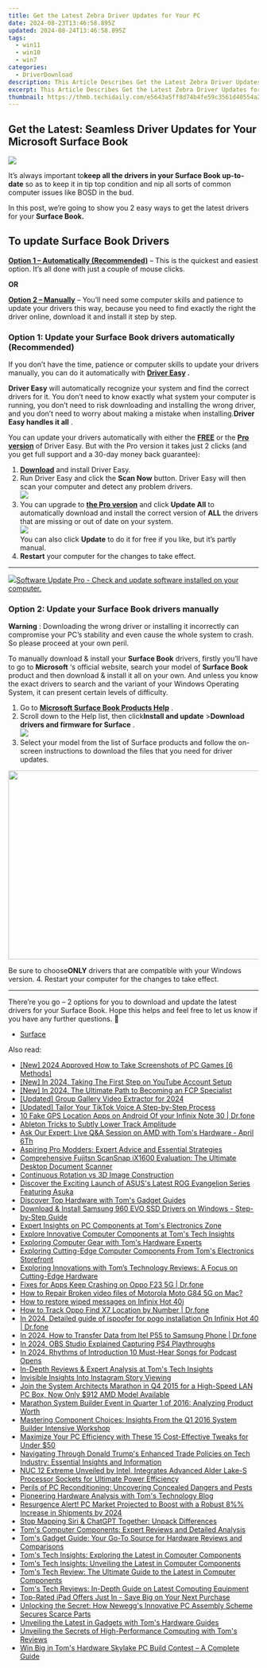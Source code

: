 ```yaml
---
title: Get the Latest Zebra Driver Updates for Your PC
date: 2024-08-23T13:46:58.895Z
updated: 2024-08-24T13:46:58.895Z
tags:
  - win11
  - win10
  - win7
categories:
  - DriverDownload
description: This Article Describes Get the Latest Zebra Driver Updates for Your PC
excerpt: This Article Describes Get the Latest Zebra Driver Updates for Your PC
thumbnail: https://thmb.techidaily.com/e5643a5ff8d74b4fe59c3561d40554a2f62dd894777e476ebe9274260c57e1be.jpg
---
```


## Get the Latest: Seamless Driver Updates for Your Microsoft Surface Book

![](https://images.drivereasy.com/wp-content/uploads/2018/11/img_5bf7cf002737a.jpg)

 It’s always important to**keep all the drivers in your Surface Book up-to-date** so as to keep it in tip top condition and nip all sorts of common computer issues like BOSD in the bud.

 In this post, we’re going to show you 2 easy ways to get the latest drivers for your **Surface Book.**

## To update Surface Book Drivers

**[Option 1 – Automatically (Recommended)](https://www.drivereasy.com/knowledge/surface-book-drivers-download-update-easily/#O1)**  –  This is the quickest and easiest option. It’s all done with just a couple of mouse clicks.

**OR**

[**Option 2 – Manually**](https://tools.techidaily.com/drivereasy/download/) –  You’ll need some computer skills and patience to update your drivers this way, because you need to find exactly the right the driver online, download it and install it step by step.

### **Option 1: Update your Surface Book drivers automatically (Recommended)**

 If you don’t have the time, patience or computer skills to update your drivers manually, you can do it automatically with **[Driver Easy](https://tools.techidaily.com/drivereasy/download/) .**

**Driver Easy**   will automatically recognize your system and find the correct drivers for it. You don’t need to know exactly what system your computer is running, you don’t need to risk downloading and installing the wrong driver, and you don’t need to worry about making a mistake when installing.**Driver Easy handles it all** .

 You can update your drivers automatically with either the **[FREE](https://tools.techidaily.com/drivereasy/download/)**  or the **[Pro version](https://tools.techidaily.com/drivereasy/download/)**  of Driver Easy. But with the Pro version it takes just 2 clicks (and you get full support and a 30-day money back guarantee):

1. **[Download](https://tools.techidaily.com/drivereasy/download/)**  and install Driver Easy.
2. Run Driver Easy and click the **Scan Now** button. Driver Easy will then scan your computer and detect any problem drivers.  
![](https://images.drivereasy.com/wp-content/uploads/2018/11/img_5bf7bbe94614e.jpg)
3. You can upgrade to **[the Pro version](https://tools.techidaily.com/drivereasy/download/)**  and click **Update All** to automatically download and install the correct version of **ALL**  the drivers that are missing or out of date on your system.  
![](https://images.drivereasy.com/wp-content/uploads/2018/11/img_5bf7cabf4d114.jpg)  
 You can also click **Update** to do it for free if you like, but it’s partly manual.
4. **Restart**   your computer for the changes to take effect.

---

<!-- affiliate ads begin -->
<a href="https://order.glarysoft.com/order/checkout.php?PRODS=4691139&QTY=1&AFFILIATE=108875&CART=1"><img src="https://secure.avangate.com/images/merchant/6734fa703f6633ab896eecbdfad8953a/products/SU-200-1.png" border="0">Software Update Pro - Check and update software installed on your computer. </a>
<!-- affiliate ads end -->
### **Option 2: Update your Surface Book drivers manually**

**Warning** : Downloading the wrong driver or installing it incorrectly can compromise your PC’s stability and even cause the whole system to crash. So please proceed at your own peril.

To manually download & install your **Surface Book**  drivers, firstly you’ll have to go to **Microsoft**  ‘s official website, search your model of **Surface Book**  product and then download & install it all on your own.  And unless you know the exact drivers to search and the variant of your Windows Operating System, it can present certain levels of difficulty.

1. Go to **[Microsoft Surface Book Products Help](https://support.microsoft.com/en-us/hub/4295272/surface-book-products-help)**  .
2. Scroll down to the Help list, then click**Install and update** \>**Download drivers and firmware for Surface** .  
![](https://images.drivereasy.com/wp-content/uploads/2018/11/img_5bf7ccdf679a7.jpg)
3. Select your model from the list of Surface products and follow the on-screen instructions to download the files that you need for driver updates.  
<!-- affiliate ads begin -->
<a href="https://twopages.pxf.io/c/5597632/2016067/18544" target="_top" id="2016067"><img src="//a.impactradius-go.com/display-ad/18544-2016067" border="0" alt="" width="1020" height="380"/></a><img height="0" width="0" src="https://imp.pxf.io/i/5597632/2016067/18544" style="position:absolute;visibility:hidden;" border="0" />
<!-- affiliate ads end -->
 Be sure to choose**ONLY** drivers that are compatible with your Windows version.
4. Restart your computer for the changes to take effect.

---

 There’re you go – 2 options for you to download and update the latest drivers for your Surface Book. Hope this helps and feel free to let us know if you have any further questions. 🙂

* [Surface](https://tools.techidaily.com/drivereasy/download/)

<ins class="adsbygoogle"
     style="display:block"
     data-ad-format="autorelaxed"
     data-ad-client="ca-pub-7571918770474297"
     data-ad-slot="1223367746"></ins>



<ins class="adsbygoogle"
     style="display:block"
     data-ad-client="ca-pub-7571918770474297"
     data-ad-slot="8358498916"
     data-ad-format="auto"
     data-full-width-responsive="true"></ins>

<span class="atpl-alsoreadstyle">Also read:</span>
<div><ul>
<li><a href="https://screen-video-capture.techidaily.com/new-2024-approved-how-to-take-screenshots-of-pc-games-6-methods/"><u>[New] 2024 Approved  How to Take Screenshots of PC Games [6 Methods]</u></a></li>
<li><a href="https://youtube-blog.techidaily.com/n-2024-taking-the-first-step-on-youtube-account-setup/"><u>[New] In 2024, Taking The First Step on YouTube  Account Setup</u></a></li>
<li><a href="https://fox-access.techidaily.com/new-in-2024-the-ultimate-path-to-becoming-an-fcp-specialist/"><u>[New] In 2024, The Ultimate Path to Becoming an FCP Specialist</u></a></li>
<li><a href="https://facebook-videos.techidaily.com/updated-group-gallery-video-extractor-for-2024/"><u>[Updated] Group Gallery Video Extractor for 2024</u></a></li>
<li><a href="https://tiktok-video-recordings.techidaily.com/updated-tailor-your-tiktok-voice-a-step-by-step-process/"><u>[Updated] Tailor Your TikTok Voice  A Step-by-Step Process</u></a></li>
<li><a href="https://android-location.techidaily.com/10-fake-gps-location-apps-on-android-of-your-infinix-note-30-drfone-by-drfone-virtual/"><u>10 Fake GPS Location Apps on Android Of your Infinix Note 30 | Dr.fone</u></a></li>
<li><a href="https://extra-lessons.techidaily.com/ableton-tricks-to-subtly-lower-track-amplitude/"><u>Ableton Tricks to Subtly Lower Track Amplitude</u></a></li>
<li><a href="https://hardware-updates.techidaily.com/ask-our-expert-live-qanda-session-on-amd-with-toms-hardware-april-6th/"><u>Ask Our Expert: Live Q&A Session on AMD with Tom's Hardware - April 6Th</u></a></li>
<li><a href="https://hardware-updates.techidaily.com/aspiring-pro-modders-expert-advice-and-essential-strategies/"><u>Aspiring Pro Modders: Expert Advice and Essential Strategies</u></a></li>
<li><a href="https://eaxpv-info.techidaily.com/comprehensive-fujitsn-scansnap-ix1600-evaluation-the-ultimate-desktop-document-scanner/"><u>Comprehensive Fujitsn ScanSnap iX1600 Evaluation: The Ultimate Desktop Document Scanner</u></a></li>
<li><a href="https://fox-access.techidaily.com/continuous-rotation-vs-3d-image-construction/"><u>Continuous Rotation vs 3D Image Construction</u></a></li>
<li><a href="https://hardware-updates.techidaily.com/discover-the-exciting-launch-of-asuss-latest-rog-evangelion-series-featuring-asuka/"><u>Discover the Exciting Launch of ASUS's Latest ROG Evangelion Series Featuring Asuka</u></a></li>
<li><a href="https://hardware-updates.techidaily.com/discover-top-hardware-with-toms-gadget-guides/"><u>Discover Top Hardware with Tom's Gadget Guides</u></a></li>
<li><a href="https://driver-download.techidaily.com/download-and-install-samsung-960-evo-ssd-drivers-on-windows-step-by-step-guide/"><u>Download & Install Samsung 960 EVO SSD Drivers on Windows - Step-by-Step Guide</u></a></li>
<li><a href="https://hardware-updates.techidaily.com/expert-insights-on-pc-components-at-toms-electronics-zone/"><u>Expert Insights on PC Components at Tom's Electronics Zone</u></a></li>
<li><a href="https://hardware-updates.techidaily.com/explore-innovative-computer-components-at-toms-tech-insights/"><u>Explore Innovative Computer Components at Tom's Tech Insights</u></a></li>
<li><a href="https://hardware-updates.techidaily.com/exploring-computer-gear-with-toms-hardware-experts/"><u>Exploring Computer Gear with Tom's Hardware Experts</u></a></li>
<li><a href="https://hardware-updates.techidaily.com/exploring-cutting-edge-computer-components-from-toms-electronics-storefront/"><u>Exploring Cutting-Edge Computer Components From Tom's Electronics Storefront</u></a></li>
<li><a href="https://hardware-updates.techidaily.com/exploring-innovations-with-toms-technology-reviews-a-focus-on-cutting-edge-hardware/"><u>Exploring Innovations with Tom’s Technology Reviews: A Focus on Cutting-Edge Hardware</u></a></li>
<li><a href="https://howto.techidaily.com/fixes-for-apps-keep-crashing-on-oppo-f23-5g-drfone-by-drfone-fix-android-problems-fix-android-problems/"><u>Fixes for Apps Keep Crashing on Oppo F23 5G | Dr.fone</u></a></li>
<li><a href="https://blog-min.techidaily.com/how-to-repair-broken-video-files-of-motorola-moto-g84-5g-on-mac-by-stellar-video-repair-mobile-video-repair/"><u>How to Repair Broken video files of Motorola Moto G84 5G on Mac?</u></a></li>
<li><a href="https://blog-min.techidaily.com/how-to-restore-wiped-messages-on-infinix-hot-40i-by-fonelab-android-recover-messages/"><u>How to restore wiped messages on Infinix Hot 40i</u></a></li>
<li><a href="https://android-location-track.techidaily.com/how-to-track-oppo-find-x7-location-by-number-drfone-by-drfone-virtual-android/"><u>How to Track Oppo Find X7 Location by Number | Dr.fone</u></a></li>
<li><a href="https://android-pokemon-go.techidaily.com/in-2024-detailed-guide-of-ispoofer-for-pogo-installation-on-infinix-hot-40-drfone-by-drfone-virtual-android/"><u>In 2024, Detailed guide of ispoofer for pogo installation On Infinix Hot 40 | Dr.fone</u></a></li>
<li><a href="https://android-transfer.techidaily.com/in-2024-how-to-transfer-data-from-itel-p55-to-samsung-phone-drfone-by-drfone-transfer-from-android-transfer-from-android/"><u>In 2024, How to Transfer Data from Itel P55 to Samsung Phone | Dr.fone</u></a></li>
<li><a href="https://video-capture.techidaily.com/in-2024-obs-studio-explained-capturing-ps4-playthroughs/"><u>In 2024, OBS Studio Explained  Capturing PS4 Playthroughs</u></a></li>
<li><a href="https://extra-approaches.techidaily.com/in-2024-rhythms-of-introduction-10-must-hear-songs-for-podcast-opens/"><u>In 2024, Rhythms of Introduction  10 Must-Hear Songs for Podcast Opens</u></a></li>
<li><a href="https://hardware-updates.techidaily.com/in-depth-reviews-and-expert-analysis-at-toms-tech-insights/"><u>In-Depth Reviews & Expert Analysis at Tom's Tech Insights</u></a></li>
<li><a href="https://instagram-videos.techidaily.com/invisible-insights-into-instagram-story-viewing/"><u>Invisible Insights Into Instagram Story Viewing</u></a></li>
<li><a href="https://hardware-updates.techidaily.com/1723964469575-join-the-system-architects-marathon-in-q4-2015-for-a-high-speed-lan-pc-box-now-only-912-amd-model-available/"><u>Join the System Architects Marathon in Q4 2015 for a High-Speed LAN PC Box, Now Only $912 AMD Model Available</u></a></li>
<li><a href="https://hardware-updates.techidaily.com/marathon-system-builder-event-in-quarter-1-of-2016-analyzing-product-worth/"><u>Marathon System Builder Event in Quarter 1 of 2016: Analyzing Product Worth</u></a></li>
<li><a href="https://hardware-updates.techidaily.com/mastering-component-choices-insights-from-the-q1-2016-system-builder-intensive-workshop/"><u>Mastering Component Choices: Insights From the Q1 2016 System Builder Intensive Workshop</u></a></li>
<li><a href="https://hardware-updates.techidaily.com/maximize-your-pc-efficiency-with-these-15-cost-effective-tweaks-for-under-50/"><u>Maximize Your PC Efficiency with These 15 Cost-Effective Tweaks for Under $50</u></a></li>
<li><a href="https://hardware-updates.techidaily.com/navigating-through-donald-trumps-enhanced-trade-policies-on-tech-industry-essential-insights-and-information/"><u>Navigating Through Donald Trump's Enhanced Trade Policies on Tech Industry: Essential Insights and Information</u></a></li>
<li><a href="https://hardware-updates.techidaily.com/nuc-12-extreme-unveiled-by-intel-integrates-advanced-alder-lake-s-processor-sockets-for-ultimate-power-efficiency/"><u>NUC 12 Extreme Unveiled by Intel, Integrates Advanced Alder Lake-S Processor Sockets for Ultimate Power Efficiency</u></a></li>
<li><a href="https://hardware-updates.techidaily.com/perils-of-pc-reconditioning-uncovering-concealed-dangers-and-pests/"><u>Perils of PC Reconditioning: Uncovering Concealed Dangers and Pests</u></a></li>
<li><a href="https://hardware-updates.techidaily.com/pioneering-hardware-analysis-with-toms-technology-blog/"><u>Pioneering Hardware Analysis with Tom's Technology Blog</u></a></li>
<li><a href="https://hardware-updates.techidaily.com/resurgence-alert-pc-market-projected-to-boost-with-a-robust-8-increase-in-shipments-by-2024/"><u>Resurgence Alert! PC Market Projected to Boost with a Robust 8%% Increase in Shipments by 2024</u></a></li>
<li><a href="https://tech-revival.techidaily.com/stop-mapping-siri-and-chatgpt-together-unpack-differences/"><u>Stop Mapping Siri & ChatGPT Together: Unpack Differences</u></a></li>
<li><a href="https://hardware-updates.techidaily.com/toms-computer-components-expert-reviews-and-detailed-analysis/"><u>Tom's Computer Components: Expert Reviews and Detailed Analysis</u></a></li>
<li><a href="https://hardware-updates.techidaily.com/toms-gadget-guide-your-go-to-source-for-hardware-reviews-and-comparisons/"><u>Tom's Gadget Guide: Your Go-To Source for Hardware Reviews and Comparisons</u></a></li>
<li><a href="https://hardware-updates.techidaily.com/toms-tech-insights-exploring-the-latest-in-computer-components/"><u>Tom's Tech Insights: Exploring the Latest in Computer Components</u></a></li>
<li><a href="https://hardware-updates.techidaily.com/toms-tech-insights-unveiling-the-latest-in-computer-components/"><u>Tom's Tech Insights: Unveiling the Latest in Computer Components</u></a></li>
<li><a href="https://hardware-updates.techidaily.com/toms-tech-review-the-ultimate-guide-to-the-latest-in-computer-components/"><u>Tom's Tech Review: The Ultimate Guide to the Latest in Computer Components</u></a></li>
<li><a href="https://hardware-updates.techidaily.com/toms-tech-reviews-in-depth-guide-on-latest-computing-equipment/"><u>Tom's Tech Reviews: In-Depth Guide on Latest Computing Equipment</u></a></li>
<li><a href="https://technical-tips.techidaily.com/top-rated-ipad-offers-just-in-save-big-on-your-next-purchase/"><u>Top-Rated iPad Offers Just In - Save Big on Your Next Purchase</u></a></li>
<li><a href="https://hardware-updates.techidaily.com/unlocking-the-secret-how-neweggs-innovative-pc-assembly-scheme-secures-scarce-parts/"><u>Unlocking the Secret: How Newegg's Innovative PC Assembly Scheme Secures Scarce Parts</u></a></li>
<li><a href="https://hardware-updates.techidaily.com/unveiling-the-latest-in-gadgets-with-toms-hardware-guides/"><u>Unveiling the Latest in Gadgets with Tom's Hardware Guides</u></a></li>
<li><a href="https://hardware-updates.techidaily.com/unveiling-the-secrets-of-high-performance-computing-with-toms-reviews/"><u>Unveiling the Secrets of High-Performance Computing with Tom's Reviews</u></a></li>
<li><a href="https://hardware-updates.techidaily.com/win-big-in-toms-hardware-skylake-pc-build-contest-a-complete-guide/"><u>Win Big in Tom's Hardware Skylake PC Build Contest – A Complete Guide</u></a></li>
</ul></div>
